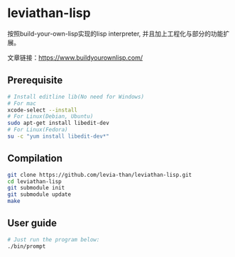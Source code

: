 # leviathan-lisp

按照build-your-own-lisp实现的lisp interpreter, 并且加上工程化与部分的功能扩展。

文章链接：https://www.buildyourownlisp.com/


## Prerequisite
```bash
# Install editline lib(No need for Windows)
# For mac
xcode-select --install
# For Linux(Debian, Ubuntu)
sudo apt-get install libedit-dev
# For Linux(Fedora)
su -c "yum install libedit-dev*"
```

## Compilation
```bash
git clone https://github.com/levia-than/leviathan-lisp.git
cd leviathan-lisp
git submodule init
git submodule update
make
```

## User guide
```bash
# Just run the program below:
./bin/prompt
```